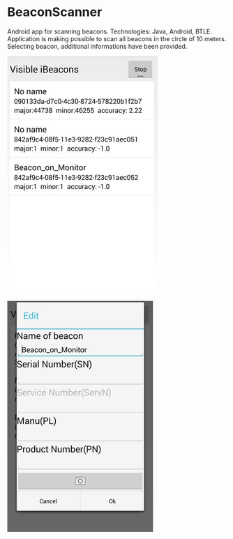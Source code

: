 BeaconScanner
=============

Android app for scanning beacons. Technologies: Java, Android, BTLE.
Application is making possible to scan all beacons in the circle of 10 meters. Selecting beacon, additional informations have been provided.


![Alt text](https://github.com/krunogr/BeaconScanner/blob/master/screenshots/list.JPG "List of beacons")

![Alt text](https://github.com/krunogr/BeaconScanner/blob/master/screenshots/addContents.JPG "Add files to beacons")
